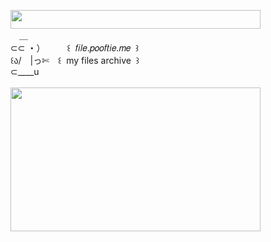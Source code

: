 <img width="400" height="30" src="https://middlepot.com/img/lacey.png">\
　＿\
⊂⊂ ・）　　　꒰ ‌ 𝑓𝑖𝑙𝑒.𝑝𝑜𝑜𝑓𝑡𝑖𝑒.𝑚𝑒 ‌ ꒱\
꒰ა/　|っ✄　꒰ ‌ my files archive ‌ ꒱\
⊂____u\
  \
<img width="400" height="230" src="https://middlepot.com/img/memory.jpg">
